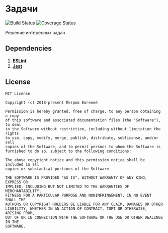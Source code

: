 # Задачи
[![Build Status](https://travis-ci.org/LeMarck/tasks.svg?branch=master)](https://travis-ci.org/LeMarck/tasks)
[![Coverage Status](https://coveralls.io/repos/github/LeMarck/tasks/badge.svg?branch=master)](https://coveralls.io/github/LeMarck/tasks?branch=master)

Решение интересных задач

## Dependencies

1. [**ESLint**](https://eslint.org)
2. [**Jest**](https://jestjs.io)

## License

```
MIT License

Copyright (c) 2018-present Петров Евгений

Permission is hereby granted, free of charge, to any person obtaining a copy
of this software and associated documentation files (the "Software"), to deal
in the Software without restriction, including without limitation the rights
to use, copy, modify, merge, publish, distribute, sublicense, and/or sell
copies of the Software, and to permit persons to whom the Software is
furnished to do so, subject to the following conditions:

The above copyright notice and this permission notice shall be included in all
copies or substantial portions of the Software.

THE SOFTWARE IS PROVIDED "AS IS", WITHOUT WARRANTY OF ANY KIND, EXPRESS OR
IMPLIED, INCLUDING BUT NOT LIMITED TO THE WARRANTIES OF MERCHANTABILITY,
FITNESS FOR A PARTICULAR PURPOSE AND NONINFRINGEMENT. IN NO EVENT SHALL THE
AUTHORS OR COPYRIGHT HOLDERS BE LIABLE FOR ANY CLAIM, DAMAGES OR OTHER
LIABILITY, WHETHER IN AN ACTION OF CONTRACT, TORT OR OTHERWISE, ARISING FROM,
OUT OF OR IN CONNECTION WITH THE SOFTWARE OR THE USE OR OTHER DEALINGS IN THE
SOFTWARE.
```
